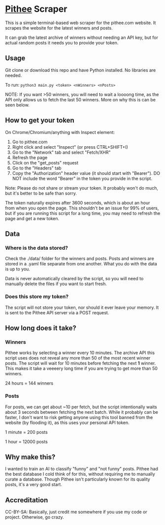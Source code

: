 # [Pithee](pithee.com) Scraper

This is a simple terminal-based web scraper for the pithee.com website. It scrapes the website for the latest winners and posts.

It can grab the latest archive of winners without needing an API key, but for actual random posts it needs you to provide your token.

## Usage

Git clone or download this repo and have Python installed. No libraries are needed.

To run: `python3 main.py <token> <nWinners> <nPosts>`

NOTE: If you want >50 winners, you will need to wait a loooong time, as the API only allows us to fetch the last 50 winners. More on why this is can be seen below.

## How to get your token

On Chrome/Chromium/anything with Inspect element:

1. Go to pithee.com
2. Right click and select "Inspect" (or press CTRL+SHIFT+I)
3. Go to the "Network" tab and select "Fetch/XHR"
4. Refresh the page
5. Click on the "get_posts" request
6. Go to the "Headers" tab
7. Copy the "Authorization" header value (it should start with "Bearer"). DO NOT include the word "Bearer" in the token you provide in the script.

Note: Please do not share or stream your token. It probably won't do much, but it's better to be safe than sorry.

The token naturally expires after 3600 seconds, which is about an hour from when you open the page. This shouldn't be an issue for 99% of users, but if you are running this script for a long time, you may need to refresh the page and get a new token.

## Data

### Where is the data stored?

Check the ./data/ folder for the winners and posts. Posts and winners are stored in a .yaml file separate from one another. What you do with the data is up to you.

Data is never automatically cleared by the script, so you will need to manually delete the files if you want to start fresh.

### Does this store my token?

The script will not store your token, nor should it ever leave your memory. It is sent to the Pithee API server via a POST request.

## How long does it take?

### Winners

Pithee works by selecting a winner every 10 minutes. The archive API this script uses does not reveal any more than 50 of the most recent winner posts. The script will wait for 10 minutes before fetching the next **1** winner. This makes it take a veeeery long time if you are trying to get more than 50 winners.

24 hours = 144 winners

### Posts

For posts, we can get about ~10 per fetch, but the script intentionally waits about 3 seconds between fetching the next batch. While it probably can be faster, I don't want to risk getting anyone using this tool banned from the website (by flooding it), as this uses your personal API token.

1 minute = 200 posts

1 hour = 12000 posts

## Why make this?

I wanted to train an AI to classify "funny" and "not funny" posts. Pithee had the best database I cold think of for this, without requiring me to manually curate a database. Though Pithee isn't particularly known for its quality posts, it's a very good start.

## Accreditation

CC-BY-SA: Basically, just credit me somewhere if you use my code or project. Otherwise, go crazy.